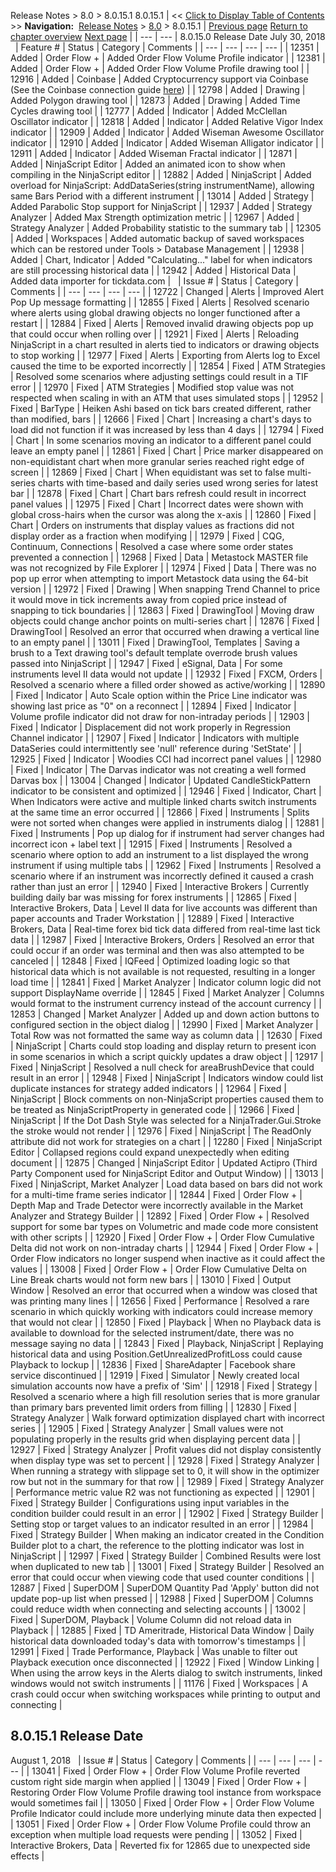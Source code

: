 ﻿
Release Notes \> 8\.0 \> 8\.0\.15\.1
8\.0\.15\.1
| \<\< [Click to Display Table of Contents](8_0_15_1.md) \>\> **Navigation:**     [Release Notes](release_notes.md) \> [8\.0](8_0.md) \> 8\.0\.15\.1 | [Previous page](8_0_16_3.md) [Return to chapter overview](8_0.md) [Next page](8_0_14_2.md) |
| --- | --- |
8\.0\.15\.0 Release Date
July 30, 2018
 
| Feature \# | Status | Category | Comments |
| --- | --- | --- | --- |
| 12351 | Added | Order Flow \+ | Added Order Flow Volume Profile indicator |
| 12381 | Added | Order Flow \+ | Added Order Flow Volume Profile drawing tool |
| 12916 | Added | Coinbase | Added Cryptocurrency support via Coinbase (See the Coinbase connection guide [here](https://ninjatrader.com/ConnectionGuides/Coinbase-Connection-Guide)) |
| 12798 | Added | Drawing | Added Polygon drawing tool |
| 12873 | Added | Drawing | Added Time Cycles drawing tool |
| 12777 | Added | Indicator | Added McClellan Oscillator indicator |
| 12818 | Added | Indicator | Added Relative Vigor Index indicator |
| 12909 | Added | Indicator | Added Wiseman Awesome Oscillator indicator |
| 12910 | Added | Indicator | Added Wiseman Alligator indicator |
| 12911 | Added | Indicator | Added Wiseman Fractal indicator |
| 12871 | Added | NinjaScript Editor | Added an animated icon to show when compiling in the NinjaScript editor |
| 12882 | Added | NinjaScript | Added overload for NinjaScript: AddDataSeries(string instrumentName), allowing same Bars Period with a different instrument |
| 13014 | Added | Strategy | Added Parabolic Stop support for NinjaScript |
| 12937 | Added | Strategy Analyzer | Added Max Strength optimization metric |
| 12967 | Added | Strategy Analyzer | Added Probability statistic to the summary tab |
| 12305 | Added | Workspaces | Added automatic backup of saved workspaces which can be restored under Tools \> Database Management |
| 12938 | Added | Chart, Indicator | Added "Calculating..." label for when indicators are still processing historical data |
| 12942 | Added | Historical Data | Added data importer for tickdata.com |
 
| Issue \# | Status | Category | Comments |
| --- | --- | --- | --- |
| 12722 | Changed | Alerts | Improved Alert Pop Up message formatting |
| 12855 | Fixed | Alerts | Resolved scenario where alerts using global drawing objects no longer functioned after a restart |
| 12884 | Fixed | Alerts | Removed invalid drawing objects pop up that could occur when rolling over |
| 12921 | Fixed | Alerts | Reloading NinjaScript in a chart resulted in alerts tied to indicators or drawing objects to stop working |
| 12977 | Fixed | Alerts | Exporting from Alerts log to Excel caused the time to be exported incorrectly |
| 12854 | Fixed | ATM Strategies | Resolved some scenarios where adjusting settings could result in a TIF error |
| 12970 | Fixed | ATM Strategies | Modified stop value was not respected when scaling in with an ATM that uses simulated stops |
| 12952 | Fixed | BarType | Heiken Ashi based on tick bars created different, rather than modified, bars |
| 12666 | Fixed | Chart | Increasing a chart's days to load did not function if it was increased by less than 4 days |
| 12794 | Fixed | Chart | In some scenarios moving an indicator to a different panel could leave an empty panel |
| 12861 | Fixed | Chart | Price marker disappeared on non\-equidistant chart when more granular series reached right edge of screen |
| 12869 | Fixed | Chart | When equidistant was set to false multi\-series charts with time\-based and daily series used wrong series for latest bar |
| 12878 | Fixed | Chart | Chart bars refresh could result in incorrect panel values |
| 12975 | Fixed | Chart | Incorrect dates were shown with global cross\-hairs when the cursor was along the x\-axis |
| 12860 | Fixed | Chart | Orders on instruments that display values as fractions did not display order as a fraction when modifying |
| 12979 | Fixed | CQG, Continuum, Connections | Resolved a case where some order states prevented a connection |
| 12968 | Fixed | Data | Metastock MASTER file was not recognized by File Explorer |
| 12974 | Fixed | Data | There was no pop up error when attempting to import Metastock data using the 64\-bit version |
| 12972 | Fixed | Drawing | When snapping Trend Channel to price it would move in tick increments away from copied price instead of snapping to tick boundaries |
| 12863 | Fixed | DrawingTool | Moving draw objects could change anchor points on multi\-series chart |
| 12876 | Fixed | DrawingTool | Resolved an error that occurred when drawing a vertical line to an empty panel |
| 13011 | Fixed | DrawingTool, Templates | Saving a brush to a Text drawing tool's default template overrode brush values passed into NinjaScript |
| 12947 | Fixed | eSignal, Data | For some instruments level II data would not update |
| 12932 | Fixed | FXCM, Orders | Resolved a scenario where a filled order showed as active/working |
| 12890 | Fixed | Indicator | Auto Scale option within the Price Line indicator was showing last price as "0" on a reconnect |
| 12894 | Fixed | Indicator | Volume profile indicator did not draw for non\-intraday periods |
| 12903 | Fixed | Indicator | Displacement did not work properly in Regression Channel indicator |
| 12907 | Fixed | Indicator | Indicators with multiple DataSeries could intermittently see 'null' reference during 'SetState' |
| 12925 | Fixed | Indicator | Woodies CCI had incorrect panel values |
| 12980 | Fixed | Indicator | The Darvas indicator was not creating a well formed Darvas box |
| 13004 | Changed | Indicator | Updated CandleStickPattern indicator to be consistent and optimized |
| 12946 | Fixed | Indicator, Chart | When Indicators were active and multiple linked charts switch instruments at the same time an error occurred |
| 12866 | Fixed | Instruments | Splits were not sorted when changes were applied in instruments dialog |
| 12881 | Fixed | Instruments | Pop up dialog for if instrument had server changes had incorrect icon \+ label text |
| 12915 | Fixed | Instruments | Resolved a scenario where option to add an instrument to a list displayed the wrong instrument if using multiple tabs |
| 12962 | Fixed | Instruments | Resolved a scenario where if an instrument was incorrectly defined it caused a crash rather than just an error |
| 12940 | Fixed | Interactive Brokers | Currently building daily bar was missing for forex instruments |
| 12865 | Fixed | Interactive Brokers, Data | Level II data for live accounts was different than paper accounts and Trader Workstation |
| 12889 | Fixed | Interactive Brokers, Data | Real\-time forex bid tick data differed from real\-time last tick data |
| 12987 | Fixed | Interactive Brokers, Orders | Resolved an error that could occur if an order was terminal and then was also attempted to be canceled |
| 12848 | Fixed | IQFeed | Optimized loading logic so that historical data which is not available is not requested, resulting in a longer load time |
| 12841 | Fixed | Market Analyzer | Indicator column logic did not support DisplayName override |
| 12845 | Fixed | Market Analyzer | Columns would format to the instrument currency instead of the account currency |
| 12853 | Changed | Market Analyzer | Added up and down action buttons to configured section in the object dialog |
| 12990 | Fixed | Market Analyzer | Total Row was not formatted the same way as column data |
| 12630 | Fixed | NinjaScript | Charts could stop loading and display return to present icon in some scenarios in which a script quickly updates a draw object |
| 12917 | Fixed | NinjaScript | Resolved a null check for areaBrushDevice that could result in an error |
| 12948 | Fixed | NinjaScript | Indicators window could list duplicate instances for strategy added indicators |
| 12964 | Fixed | NinjaScript | Block comments on non\-NinjaScript properties caused them to be treated as NinjaScriptProperty in generated code |
| 12966 | Fixed | NinjaScript | If the Dot Dash Style was selected for a NinjaTrader.Gui.Stroke the stroke would not render |
| 12976 | Fixed | NinjaScript | The ReadOnly attribute did not work for strategies on a chart |
| 12280 | Fixed | NinjaScript Editor | Collapsed regions could expand unexpectedly when editing document |
| 12875 | Changed | NinjaScript Editor | Updated Actipro (Third Party Component used for NinjaScript Editor and Output Window) |
| 13013 | Fixed | NinjaScript, Market Analyzer | Load data based on bars did not work for a multi\-time frame series indicator |
| 12844 | Fixed | Order Flow \+ | Depth Map and Trade Detector were incorrectly available in the Market Analyzer and Strategy Builder |
| 12892 | Fixed | Order Flow \+ | Resolved support for some bar types on Volumetric and made code more consistent with other scripts |
| 12920 | Fixed | Order Flow \+ | Order Flow Cumulative Delta did not work on non\-intraday charts |
| 12944 | Fixed | Order Flow \+ | Order Flow indicators no longer suspend when inactive as it could affect the values |
| 13008 | Fixed | Order Flow \+ | Order Flow Cumulative Delta on Line Break charts would not form new bars |
| 13010 | Fixed | Output Window | Resolved an error that occurred when a window was closed that was printing many lines |
| 12656 | Fixed | Performance | Resolved a rare scenario in which quickly working with indicators could increase memory that would not clear |
| 12850 | Fixed | Playback | When no Playback data is available to download for the selected instrument/date, there was no message saying no data |
| 12843 | Fixed | Playback, NinjaScript | Replaying historical data and using Position.GetUnrealizedProfitLoss could cause Playback to lockup |
| 12836 | Fixed | ShareAdapter | Facebook share service discontinued |
| 12919 | Fixed | Simulator | Newly created local simulation accounts now have a prefix of 'Sim' |
| 12918 | Fixed | Strategy | Resolved a scenario where a high fill resolution series that is more granular than primary bars prevented limit orders from filling |
| 12830 | Fixed | Strategy Analyzer | Walk forward optimization displayed chart with incorrect series |
| 12905 | Fixed | Strategy Analyzer | Small values were not populating properly in the results grid when displaying percent data |
| 12927 | Fixed | Strategy Analyzer | Profit values did not display consistently when display type was set to percent |
| 12928 | Fixed | Strategy Analyzer | When running a strategy with slippage set to 0, it will show in the optimizer row but not in the summary for that row |
| 12989 | Fixed | Strategy Analyzer | Performance metric value R2 was not functioning as expected |
| 12901 | Fixed | Strategy Builder | Configurations using input variables in the condition builder could result in an error |
| 12902 | Fixed | Strategy Builder | Setting stop or target values to an indicator resulted in an error |
| 12984 | Fixed | Strategy Builder | When making an indicator created in the Condition Builder plot to a chart, the reference to the plotting indicator was lost in NinjaScript |
| 12997 | Fixed | Strategy Builder | Combined Results were lost when duplicated to new tab |
| 13001 | Fixed | Strategy Builder | Resolved an error that could occur when viewing code that used counter conditions |
| 12887 | Fixed | SuperDOM | SuperDOM Quantity Pad 'Apply' button did not update pop\-up list when pressed |
| 12988 | Fixed | SuperDOM | Columns could reduce width when connecting and selecting accounts |
| 13002 | Fixed | SuperDOM, Playback | Volume Column did not reload data in Playback |
| 12885 | Fixed | TD Ameritrade, Historical Data Window | Daily historical data downloaded today's data with tomorrow's timestamps |
| 12991 | Fixed | Trade Performance, Playback | Was unable to filter out Playback execution once disconnected |
| 12922 | Fixed | Window Linking | When using the arrow keys in the Alerts dialog to switch instruments, linked windows would not switch instruments |
| 11176 | Fixed | Workspaces | A crash could occur when switching workspaces while printing to output and connecting |
 
## 8\.0\.15\.1 Release Date
August 1, 2018
 
| Issue \# | Status | Category | Comments |
| --- | --- | --- | --- |
| 13041 | Fixed | Order Flow \+ | Order Flow Volume Profile reverted custom right side margin when applied |
| 13049 | Fixed | Order Flow \+ | Restoring Order Flow Volume Profile drawing tool instance from workspace would sometimes fail |
| 13050 | Fixed | Order Flow \+ | Order Flow Volume Profile Indicator could include more underlying minute data then expected |
| 13051 | Fixed | Order Flow \+ | Order Flow Volume Profile could throw an exception when multiple load requests were pending |
| 13052 | Fixed | Interactive Brokers, Data | Reverted fix for 12865 due to unexpected side effects |

